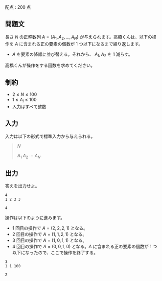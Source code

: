 配点 : $200$ 点

## 問題文

長さ $N$ の正整数列 $A = (A_1, A_2, \dots ,A_N)$ が与えられます。高橋くんは、以下の操作を $A$ に含まれる正の要素の個数が $1$ つ以下になるまで繰り返します。

- $A$ を要素の降順に並び替える。それから、 $A_1, A_2$ を $1$ 減らす。

高橋くんが操作をする回数を求めてください。

## 制約

- $2 \leq N \leq 100$
- $1 \leq A_i \leq 100$
- 入力はすべて整数

## 入力

入力は以下の形式で標準入力から与えられる。

> $N$
> 
> $A_1$ $A_2$ $\cdots$ $A_N$

## 出力

答えを出力せよ。

```input1
4
1 2 3 3
```

```output1
4
```

操作は以下のように進みます。

- $1$ 回目の操作で $A = (2, 2, 2, 1)$ となる。
- $2$ 回目の操作で $A = (1, 1, 2, 1)$ となる。
- $3$ 回目の操作で $A = (1, 0, 1, 1)$ となる。
- $4$ 回目の操作で $A = (0, 0, 1, 0)$ となる。$A$ に含まれる正の要素の個数が $1$ つ以下になったので、ここで操作を終了する。

```input2
3
1 1 100
```

```output2
2
```